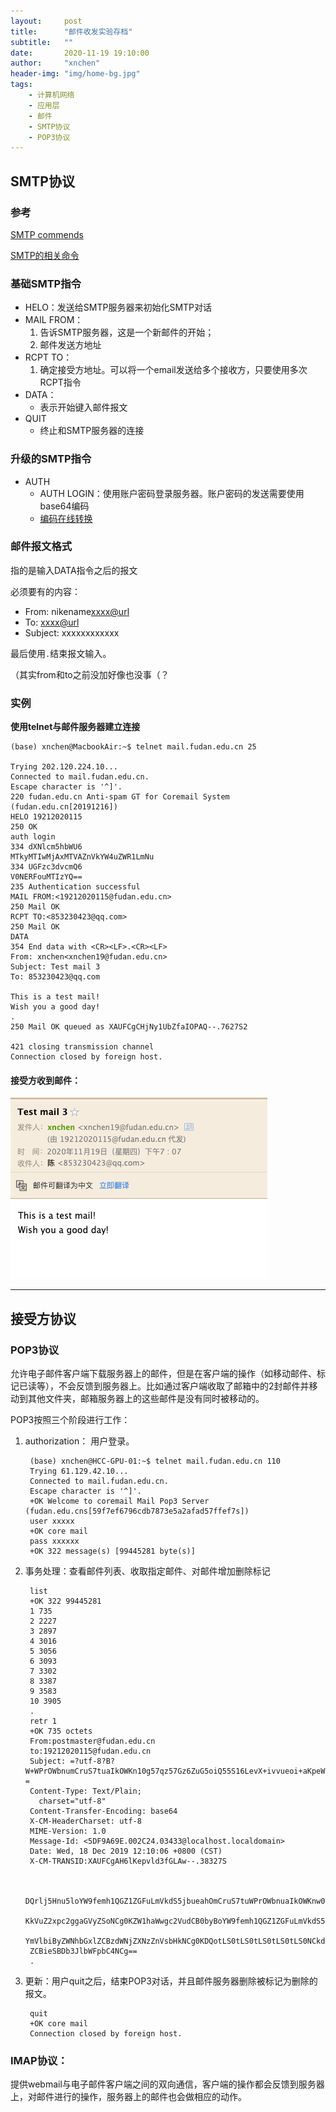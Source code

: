 ```yaml
---
layout:     post
title:      "邮件收发实验存档"
subtitle:   ""
date:       2020-11-19 19:10:00
author:     "xnchen"
header-img: "img/home-bg.jpg"
tags:
    - 计算机网络
    - 应用层
    - 邮件
    - SMTP协议
    - POP3协议
---
```

## SMTP协议

### 参考

[SMTP commends](https://www.samlogic.net/articles/smtp-commands-reference.htm)

[SMTP的相关命令](https://www.cnblogs.com/cocowool/archive/2012/03/14/2395390.html)

### 基础SMTP指令

- HELO：发送给SMTP服务器来初始化SMTP对话
- MAIL FROM：
    1. 告诉SMTP服务器，这是一个新邮件的开始；
    2. 邮件发送方地址
- RCPT TO：
    1. 确定接受方地址。可以将一个email发送给多个接收方，只要使用多次RCPT指令
- DATA：
    - 表示开始键入邮件报文
- QUIT
    - 终止和SMTP服务器的连接

### 升级的SMTP指令

- AUTH 
    - AUTH LOGIN：使用账户密码登录服务器。账户密码的发送需要使用base64编码
    - [编码在线转换](https://tool.oschina.net/encrypt?type=3)

### 邮件报文格式

指的是输入DATA指令之后的报文

必须要有的内容：

- From: nikename<xxxx@url>
- To: <xxxx@url>
- Subject: xxxxxxxxxxxx

最后使用`.`结束报文输入。

（其实from和to之前没加好像也没事（？
    
### 实例

**使用telnet与邮件服务器建立连接**

    (base) xnchen@MacbookAir:~$ telnet mail.fudan.edu.cn 25
    
    Trying 202.120.224.10...
    Connected to mail.fudan.edu.cn.
    Escape character is '^]'.
    220 fudan.edu.cn Anti-spam GT for Coremail System (fudan.edu.cn[20191216])
    HELO 19212020115 
    250 OK
    auth login
    334 dXNlcm5hbWU6
    MTkyMTIwMjAxMTVAZnVkYW4uZWR1LmNu
    334 UGFzc3dvcmQ6
    V0NERFouMTIzYQ==
    235 Authentication successful
    MAIL FROM:<19212020115@fudan.edu.cn>
    250 Mail OK
    RCPT TO:<853230423@qq.com>
    250 Mail OK
    DATA
    354 End data with <CR><LF>.<CR><LF>
    From: xnchen<xnchen19@fudan.edu.cn>
    Subject: Test mail 3
    To: 853230423@qq.com
    
    This is a test mail!
    Wish you a good day!
    .
    250 Mail OK queued as XAUFCgCHjNy1UbZfaIOPAQ--.7627S2
    
    421 closing transmission channel
    Connection closed by foreign host.
    
#### 接受方收到邮件：

![](../img/.2020-11-19-SMTP实验存档_images/f6f9341b.png)

---

## 接受方协议

### POP3协议

允许电子邮件客户端下载服务器上的邮件，但是在客户端的操作（如移动邮件、标记已读等），不会反馈到服务器上。比如通过客户端收取了邮箱中的2封邮件并移动到其他文件夹，邮箱服务器上的这些邮件是没有同时被移动的。

POP3按照三个阶段进行工作：
1. authorization： 用户登录。
            
        (base) xnchen@HCC-GPU-01:~$ telnet mail.fudan.edu.cn 110
        Trying 61.129.42.10...
        Connected to mail.fudan.edu.cn.
        Escape character is '^]'.
        +OK Welcome to coremail Mail Pop3 Server (fudan.edu.cns[59f7ef6796cdb7873e5a2afad57ffef7s])
        user xxxxx
        +OK core mail
        pass xxxxxx
        +OK 322 message(s) [99445281 byte(s)]
2. 事务处理：查看邮件列表、收取指定邮件、对邮件增加删除标记

        list
        +OK 322 99445281
        1 735
        2 2227
        3 2897
        4 3016
        5 3056
        6 3093
        7 3302
        8 3387
        9 3583
        10 3905
        .
        retr 1
        +OK 735 octets
        From:postmaster@fudan.edu.cn
        to:19212020115@fudan.edu.cn
        Subject: =?utf-8?B?W+WPrOWbnumCruS7tuaIkOWKn10g57qz57Gz6ZuG5oiQ55S16LevX+ivvueoi+aKpeWRil/ph4/lrZDngrlf6ZmI6Zuq5YedXzE5MjEyMDIwMTE1?=
        Content-Type: Text/Plain;
          charset="utf-8"
        Content-Transfer-Encoding: base64
        X-CM-HeaderCharset: utf-8
        MIME-Version: 1.0
        Message-Id: <5DF9A69E.002C24.03433@localhost.localdomain>
        Date: Wed, 18 Dec 2019 12:10:06 +0800 (CST)
        X-CM-TRANSID:XAUFCgAH6lKepvld3fGLAw--.38327S
        
        
        DQrlj5Hnu5loYW9femh1QGZ1ZGFuLmVkdS5jbueahOmCruS7tuWPrOWbnuaIkOWKnw0KDQoNCg0K
        KkVuZ2xpc2ggaGVyZSoNCg0KZW1haWwgc2VudCB0byBoYW9femh1QGZ1ZGFuLmVkdS5jbiBoYXMg
        YmVlbiByZWNhbGxlZCBzdWNjZXNzZnVsbHkNCg0KDQotLS0tLS0tLS0tLS0tLS0NCkdlbmVyYXRl
        ZCBieSBDb3JlbWFpbC4NCg==
        .
3. 更新：用户quit之后，结束POP3对话，并且邮件服务器删除被标记为删除的报文。
    
        quit
        +OK core mail
        Connection closed by foreign host.

### IMAP协议：

提供webmail与电子邮件客户端之间的双向通信，客户端的操作都会反馈到服务器上，对邮件进行的操作，服务器上的邮件也会做相应的动作。